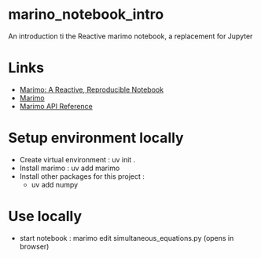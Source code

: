# marino_notebook_intro
An introduction ti the Reactive marimo notebook, a replacement for Jupyter

# Links
- [Marimo: A Reactive, Reproducible Notebook](https://realpython.com/marimo-notebook/#why-linear-notebooks-dont-quite-cut-it-anymore)
- [Marimo](https://marimo.io)
- [Marimo API Reference](https://docs.marimo.io/api/)

# Setup environment locally
- Create virtual environment : uv init .
- Install marimo : uv add marimo  
- Install other packages for this project :
    -   uv add numpy

# Use locally
- start notebook : marimo edit simultaneous_equations.py (opens in browser)